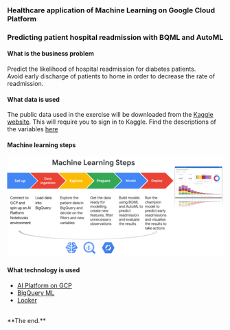 ### Healthcare application of Machine Learning on Google Cloud Platform </br>
### Predicting patient hospital readmission with BQML and AutoML </br>
#### **What is the business problem** </br>
Predict the likelihood of hospital readmission for diabetes patients. </br>
Avoid early discharge of patients to home in order to decrease the rate of readmission. </br>
#### **What data is used** </br>
The public data used in the exercise will be downloaded from the [Kaggle website](https://www.kaggle.com/friedrichschneider/diabetic-dataset-for-readmission). This will require you to sign in to Kaggle. Find the descriptions of the variables [here](https://www.kaggle.com/iabhishekofficial/prediction-on-hospital-readmission) </br>
#### **Machine learning steps** </br>
![Machine Learning Steps for this project](screenshots/machine-learning-steps.png) </br>
#### **What technology is used** </br>
- [AI Platform on GCP](https://cloud.google.com/ai-platform)
- [BigQuery ML](https://cloud.google.com/bigquery-ml/docs)
- [Looker](https://looker.com/)</br>
</br>
**The end.** 